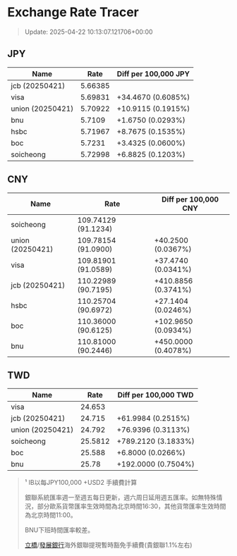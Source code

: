 # Exchange Rate Tracer

> Update: 2025-04-22 10:13:07.121706+00:00

## JPY

| Name             |    Rate | Diff per 100,000 JPY   |
|------------------|---------|------------------------|
| jcb (20250421)   | 5.66385 |                        |
| visa             | 5.69831 | +34.4670 (0.6085%)     |
| union (20250421) | 5.70922 | +10.9115 (0.1915%)     |
| bnu              | 5.7109  | +1.6750 (0.0293%)      |
| hsbc             | 5.71967 | +8.7675 (0.1535%)      |
| boc              | 5.7231  | +3.4325 (0.0600%)      |
| soicheong        | 5.72998 | +6.8825 (0.1203%)      |

## CNY

| Name             | Rate                | Diff per 100,000 CNY   |
|------------------|---------------------|------------------------|
| soicheong        | 109.74129	(91.1234) |                        |
| union (20250421) | 109.78154	(91.0900) | +40.2500 (0.0367%)     |
| visa             | 109.81901	(91.0589) | +37.4740 (0.0341%)     |
| jcb (20250421)   | 110.22989	(90.7195) | +410.8856 (0.3741%)    |
| hsbc             | 110.25704	(90.6972) | +27.1404 (0.0246%)     |
| boc              | 110.36000	(90.6125) | +102.9650 (0.0934%)    |
| bnu              | 110.81000	(90.2446) | +450.0000 (0.4078%)    |

## TWD

| Name             |    Rate | Diff per 100,000 TWD   |
|------------------|---------|------------------------|
| visa             | 24.653  |                        |
| jcb (20250421)   | 24.715  | +61.9984 (0.2515%)     |
| union (20250421) | 24.792  | +76.9396 (0.3113%)     |
| soicheong        | 25.5812 | +789.2120 (3.1833%)    |
| boc              | 25.588  | +6.8000 (0.0266%)      |
| bnu              | 25.78   | +192.0000 (0.7504%)    |


> ¹ IB以每JPY100,000 +USD2 手續費計算
>
> 銀聯系統匯率週一至週五每日更新，週六周日延用週五匯率。如無特殊情況，部分歐系貨幣匯率生效時間為北京時間16:30，其他貨幣匯率生效時間為北京時間11:00。
>
> BNU下班時間匯率較差。
>
> [立橋](https://www.wlbank.com.mo/uploads/ueditor/file/20181211/1544536513900230.pdf)/[發展銀行](https://www.mdb.com.mo/Service_Charges_20230728.pdf)海外銀聯提現暫時豁免手續費(貴銀聯1.1%左右)

